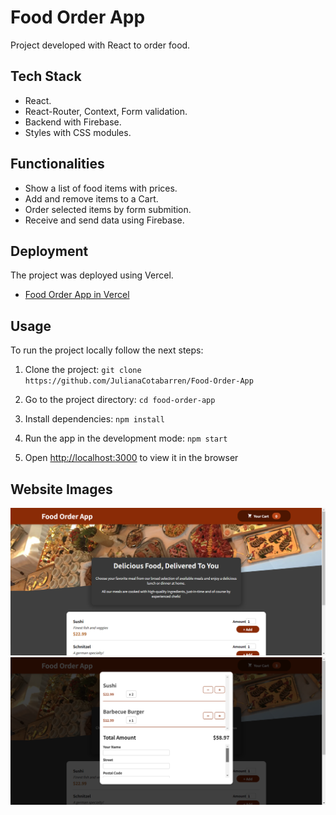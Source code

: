 # Food Order App

Project developed with React to order food.

## Tech Stack

- React.
- React-Router, Context, Form validation.
- Backend with Firebase.
- Styles with CSS modules.

## Functionalities

- Show a list of food items with prices.
- Add and remove items to a Cart.
- Order selected items by form submition.
- Receive and send data using Firebase.

## Deployment

The project was deployed using Vercel.

- [Food Order App in Vercel]()

## Usage

To run the project locally follow the next steps:

1. Clone the project: `git clone https://github.com/JulianaCotabarren/Food-Order-App`

2. Go to the project directory: `cd food-order-app`

3. Install dependencies: `npm install`

4. Run the app in the development mode: `npm start`

5. Open [http://localhost:3000](http://localhost:3000) to view it in the browser

## Website Images

![Home](./src/assets/home.png)
![Cart](./src/assets/cart.png)
